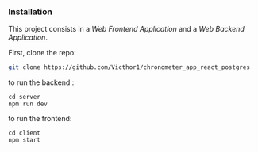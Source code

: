 ### Installation

This project consists in a *Web Frontend Application* and a *Web Backend Application*.

First, clone the repo:

```bash
git clone https://github.com/Victhor1/chronometer_app_react_postgres
```

to run the backend :

```
cd server
npm run dev
```

to run the frontend:
```
cd client
npm start